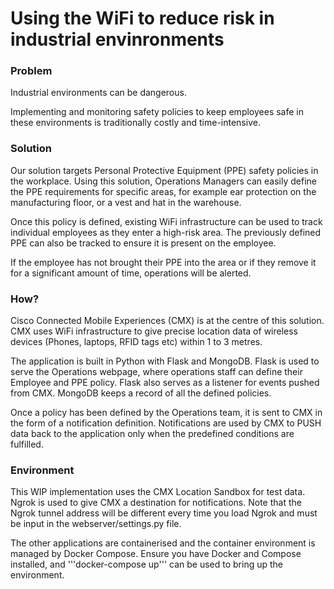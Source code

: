 # Using the WiFi to reduce risk in industrial envinronments



### Problem
Industrial environments can be dangerous. 

Implementing and monitoring safety policies to keep employees safe in these environments is traditionally costly and time-intensive. 


### Solution
Our solution targets Personal Protective Equipment (PPE) safety policies in the workplace. Using this solution, Operations Managers can easily define the PPE requirements for specific areas, for example ear protection on the manufacturing floor, or a vest and hat in the warehouse.

Once this policy is defined, existing WiFi infrastructure can be used to track individual employees as they enter a high-risk area. The previously defined PPE can also be tracked to ensure it is present on the employee. 

If the employee has not brought their PPE into the area or if they remove it for a significant amount of time, operations will be alerted. 


### How?
Cisco Connected Mobile Experiences (CMX) is at the centre of this solution. CMX uses WiFi infrastructure to give precise location data of wireless devices (Phones, laptops, RFID tags etc) within 1 to 3 metres.

The application is built in Python with Flask and MongoDB. 
Flask is used to serve the Operations webpage, where operations staff can define their Employee and PPE policy. 
Flask also serves as a listener for events pushed from CMX. 
MongoDB keeps a record of all the defined policies.

Once a policy has been defined by the Operations team, it is sent to CMX in the form of a notification definition. Notifications are used by CMX to PUSH data back to the application only when the predefined conditions are fulfilled. 


### Environment
This WIP implementation uses the CMX Location Sandbox for test data. 
Ngrok is used to give CMX a destination for notifications. Note that the Ngrok tunnel address will be different every time you load Ngrok and must be input in the webserver/settings.py file.

The other applications are containerised and the container environment is managed by Docker Compose. Ensure you have Docker and Compose installed, and '''docker-compose up''' can be used to bring up the environment.


